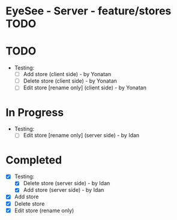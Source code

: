 # EyeSee - Server - feature/stores TODO

# TODO
- Testing:
    - [ ] Add store (client side) - by Yonatan
    - [ ] Delete store (client side) - by Yonatan
    - [ ] Edit store [rename only] (client side) - by Yonatan

# In Progress
- Testing:
    - [ ] Edit store [rename only] (server side) - by Idan

# Completed
- [x] Testing:
    - [x] Delete store (server side) - by Idan
    - [x] Add store (server side) - by Idan
- [x] Add store
- [x] Delete store
- [x] Edit store (rename only)